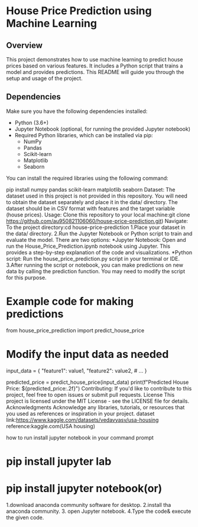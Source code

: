 # House Price Prediction using Machine Learning

## Overview
This project demonstrates how to use machine learning to predict house prices based on various features. It includes a Python script that trains a model and provides predictions. This README will guide you through the setup and usage of the project.

## Dependencies
Make sure you have the following dependencies installed:

- Python (3.6+)
- Jupyter Notebook (optional, for running the provided Jupyter notebook)
- Required Python libraries, which can be installed via pip:
  - NumPy
  - Pandas
  - Scikit-learn
  - Matplotlib
  - Seaborn

You can install the required libraries using the following command:

pip install numpy pandas scikit-learn matplotlib seaborn 
Dataset:
   The dataset used in this project is not provided in this repository. You will need to obtain the dataset separately and place it in the data/ directory. The dataset should be in CSV format with features and the target variable (house prices).
Usage:
  Clone this repository to your local machine:git clone https://github.com/au950821106060/house-price-prediction.git) 
Navigate:
  To the project directory:cd house-price-prediction
1.Place your dataset in the data/ directory.
2.Run the Jupyter Notebook or Python script to train and evaluate the model. There are two options:
 *Jupyter Notebook: Open and run the House_Price_Prediction.ipynb notebook using Jupyter. This provides a step-by-step explanation of the code and visualizations.
 *Python script: Run the house_price_prediction.py script in your terminal or IDE.
3.After running the script or notebook, you can make predictions on new data by calling the prediction function. You may need to modify the script for this purpose.
# Example code for making predictions
from house_price_prediction import predict_house_price

# Modify the input data as needed
input_data = {
    "feature1": value1,
    "feature2": value2,
    # ...
}

predicted_price = predict_house_price(input_data)
print(f"Predicted House Price: ${predicted_price:.2f}")
Contributing:
If you'd like to contribute to this project, feel free to open issues or submit pull requests.
License
This project is licensed under the MIT License - see the
LICENSE file for details.
Acknowledgments
Acknowledge any libraries, tutorials, or resources that you used as references or inspiration in your project.
dataset link:https://www.kaggle.com/datasets/vedavyasv/usa-housing
reference:kaggle.com(USA housing)

how to run
   install jupyter notebook in your command prompt
# pip install jupyter lab
# pip install jupyter notebook(or)
   1.download anaconda community software for desktop.
   2.install tha anaconda community.
   3. open Jupyter notebook.
   4.Type the code& execute the given code.
